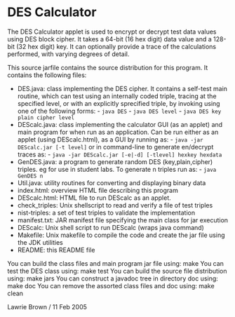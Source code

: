 # DES Calculator

The DES Calculator applet is used to encrypt or decrypt test data values
using DES block cipher. It takes a 64-bit (16 hex digit) data value
and a 128-bit (32 hex digit) key. It can optionally provide a trace
of the calculations performed, with varying degrees of detail.

This source jarfile contains the source distribution for this program.
It contains the following files:
- DES.java:		class implementing the DES cipher.
		  		It contains a self-test main routine, which can test
		  		using an internally coded triple, tracing at the 
		  		specified level, or with an explicitly sprecified triple,
		  		by invoking using one of the following forms:
			    	- `java DES`
			    	- `java DES level`
			    	- `java DES key plain cipher level`
- DEScalc.java:	class implementing the calculator GUI (as an applet)
		  		and main program for when run as an application.
		  		Can be run either as an applet (using DEScalc.html),
		  		as a GUI by running as:
			      	- `java -jar DEScalc.jar [-t level]`
		  		or in command-line to generate en/decrypt traces as:
			      	- `java -jar DEScalc.jar [-e|-d] [-tlevel] hexkey hexdata`
- GenDES.java:	a program to generate random DES (key,plain,cipher)
		  		triples. eg for use in student labs.
		  		To generate n triples run as:
		    	  	- `java GenDES n`
- Util.java:	utility routines for converting and displaying binary data
- index.html:	overview HTML file describing this program
- DEScalc.html:	HTML file to run DEScalc as an applet.
- check_triples:	Unix shellscript to read and verify a file of test triples
- nist-triples:	a set of test triples to validate the implementation
- manifest.txt:	JAR manifest file specifying the main class for jar execution
- DEScalc:		Unix shell script to run DEScalc (wraps java command)
- Makefile:		Unix makefile to compile the code and create the jar 
				file using the JDK utilities
- README:		this README file

You can build the class files and main program jar file using:
	make
You can test the DES class using:
	make test
You can build the source file distribution using:
	make jars
You can construct a javadoc tree in directory doc using:
	make doc
You can remove the assorted class files and doc using:
	make clean

Lawrie Brown / 11 Feb 2005

